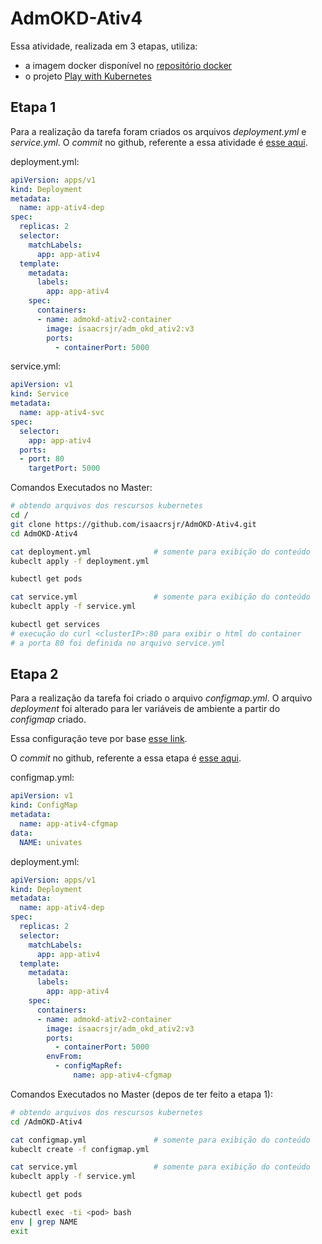 # AdmOKD-Ativ4

Essa atividade, realizada em 3 etapas, utiliza:

- a imagem docker disponível no [repositório docker](https://hub.docker.com/repository/docker/isaacrsjr/adm_okd_ativ2)
- o projeto [Play with Kubernetes](https://labs.play-with-k8s.com/)

## Etapa 1

Para a realização da tarefa foram criados os arquivos *deployment.yml* e *service.yml*.
O *commit* no github, referente a essa atividade é [esse aqui](https://github.com/isaacrsjr/AdmOKD-Ativ4/tree/etapa1#etapa-1).

deployment.yml:

```yml
apiVersion: apps/v1
kind: Deployment
metadata:
  name: app-ativ4-dep
spec:
  replicas: 2
  selector:
    matchLabels:
      app: app-ativ4
  template:
    metadata:
      labels:
        app: app-ativ4
    spec:
      containers:
      - name: admokd-ativ2-container
        image: isaacrsjr/adm_okd_ativ2:v3
        ports:
          - containerPort: 5000
```

service.yml:

```yml
apiVersion: v1
kind: Service
metadata:
  name: app-ativ4-svc
spec:
  selector:
    app: app-ativ4
  ports:
  - port: 80
    targetPort: 5000
```

Comandos Executados no Master:

```bash
# obtendo arquivos dos rescursos kubernetes
cd /
git clone https://github.com/isaacrsjr/AdmOKD-Ativ4.git
cd AdmOKD-Ativ4

cat deployment.yml              # somente para exibição do conteúdo
kubeclt apply -f deployment.yml

kubectl get pods

cat service.yml                 # somente para exibição do conteúdo
kubeclt apply -f service.yml

kubectl get services
# execução do curl <clusterIP>:80 para exibir o html do container
# a porta 80 foi definida no arquivo service.yml
```

## Etapa 2

Para a realização da tarefa foi criado o arquivo *configmap.yml*. O arquivo *deployment* foi alterado para ler variáveis de ambiente a partir do *configmap* criado.

Essa configuração teve por base [esse link](https://kubernetes.io/docs/tasks/configure-pod-container/configure-pod-configmap/#configure-all-key-value-pairs-in-a-configmap-as-container-environment-variables).

O *commit* no github, referente a essa etapa é [esse aqui](https://github.com/isaacrsjr/AdmOKD-Ativ4/tree/etapa2#etapa-2).

configmap.yml:

```yml
apiVersion: v1
kind: ConfigMap
metadata:
  name: app-ativ4-cfgmap
data:
  NAME: univates
```

deployment.yml:

```yml
apiVersion: apps/v1
kind: Deployment
metadata:
  name: app-ativ4-dep
spec:
  replicas: 2
  selector:
    matchLabels:
      app: app-ativ4
  template:
    metadata:
      labels:
        app: app-ativ4
    spec:
      containers:
      - name: admokd-ativ2-container
        image: isaacrsjr/adm_okd_ativ2:v3
        ports:
          - containerPort: 5000
        envFrom:
          - configMapRef:
              name: app-ativ4-cfgmap
```

Comandos Executados no Master (depos de ter feito a etapa 1):

```bash
# obtendo arquivos dos rescursos kubernetes
cd /AdmOKD-Ativ4

cat configmap.yml               # somente para exibição do conteúdo
kubeclt create -f configmap.yml

cat service.yml                 # somente para exibição do conteúdo
kubeclt apply -f service.yml

kubectl get pods

kubectl exec -ti <pod> bash
env | grep NAME
exit
```
